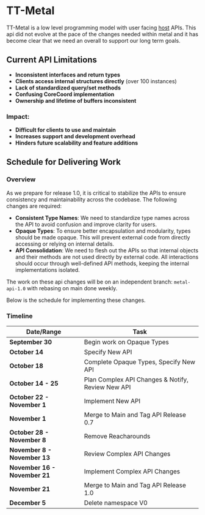 # TT-Metal

TT-Metal is a low level programming model with user facing [host](./host_api.hpp) APIs.  This api did not evolve at the pace of the changes needed within metal and it has become clear that we need an overall to support our long term goals.


## Current API Limitations

- **Inconsistent interfaces and return types**
- **Clients access internal structures directly** (over 100 instances)
- **Lack of standardized query/set methods**
- **Confusing CoreCoord implementation**
- **Ownership and lifetime of buffers inconsistent**

### Impact:
- **Difficult for clients to use and maintain**
- **Increases support and development overhead**
- **Hinders future scalability and feature additions**

## Schedule for Delivering Work

### Overview

As we prepare for release 1.0, it is critical to stabilize the APIs to ensure consistency and maintainability across the codebase. The following changes are required:

- **Consistent Type Names**: We need to standardize type names across the API to avoid confusion and improve clarity for users.
- **Opaque Types**: To ensure better encapsulation and modularity, types should be made opaque. This will prevent external code from directly accessing or relying on internal details.
- **API Consolidation**: We need to flesh out the APIs so that internal objects and their methods are not used directly by external code. All interactions should occur through well-defined API methods, keeping the internal implementations isolated.


The work on these api changes will be on an independent branch: `metal-api-1.0` with rebasing on main done weekly.

Below is the schedule for implementing these changes.

### Timeline

| Date/Range                     | Task                                              |
|--------------------------------|---------------------------------------------------|
| **September 30**               | Begin work on Opaque Types                        |
| **October 14**                 | Specify New API                                   |
| **October 18**                 | Complete Opaque Types, Specify New API            |
| **October 14 - 25**            | Plan Complex API Changes & Notify, Review New API |
| **October 22 - November 1**   | Implement New API                                 |
| **November 1**                 | Merge to Main and Tag API Release 0.7             |
| **October 28 - November 8**    | Remove Reacharounds                               |
| **November 8 - November 13**   | Review Complex API Changes                        |
| **November 16 - November 21**  | Implement Complex API Changes                     |
| **November 21**                | Merge to Main and Tag API Release 1.0             |
| **December 5**                 | Delete namespace V0                               |
